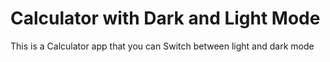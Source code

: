 # Calculator with Dark and Light Mode
   

This is a Calculator app that you can
Switch between light and dark mode
